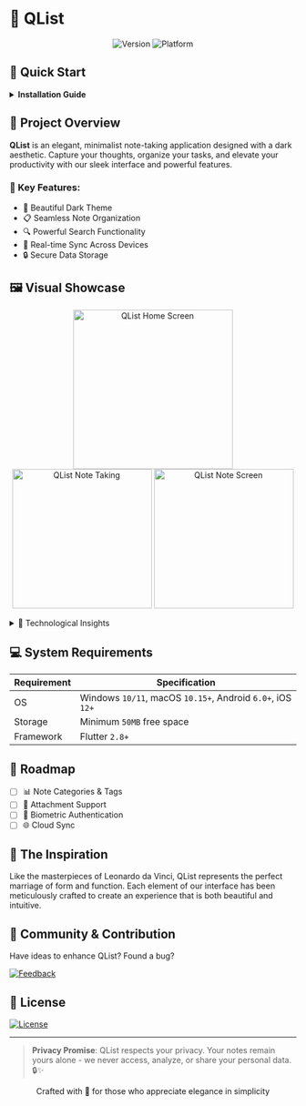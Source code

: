 # 📝 QList
<p align="center">

  <img src="https://img.shields.io/badge/version-1.0.6-purple?style=for-the-badge&logo=github" alt="Version">
  <img src="https://img.shields.io/badge/platform-CROSSPLATFORM-darkgray?style=for-the-badge&logo=flutter" alt="Platform">
</p>

## 🚀 Quick Start

<details>
<summary><strong>Installation Guide</strong></summary>

### 3 Simple Steps to Get Started:
1. 💾 **Download**: Click `Release` → `Download`
2. 📦 **Unzip**: Extract the downloaded archive
3. ▶️ **Run**: Install `QList.apk` on your device
</details>

## 🤔 Project Overview

**QList** is an elegant, minimalist note-taking application designed with a dark aesthetic. Capture your thoughts, organize your tasks, and elevate your productivity with our sleek interface and powerful features.

### 🌟 Key Features:
- 🌙 Beautiful Dark Theme
- 📋 Seamless Note Organization
- 🔍 Powerful Search Functionality
- 🔄 Real-time Sync Across Devices
- 🔒 Secure Data Storage

## 🖼️ Visual Showcase
<p align="center">
  <img src="https://github.com/user-attachments/assets/ee88bf72-8e0d-4645-b225-1e483d63c54f" alt="QList Home Screen" width="280">
  <img src="https://github.com/user-attachments/assets/e0868228-ffad-49e2-b40c-769f84a3290b" alt="QList Note Taking" width="245">
  <img src="https://github.com/user-attachments/assets/a58c83a3-3d2b-4d6c-9b43-d5fa36b86bf2" alt="QList Note Screen" width="245">


<details>
<summary>🔬 Technological Insights</summary>

## 🛠 Core Technologies
- 📱 Flutter Framework
- 💾 SharedPreferences for Local Storage
- 🎨 Custom Animations
- 🔄 ChangeNotifier for State Management
</details>

## 💻 System Requirements

| Requirement | Specification |
|------------|---------------|
| OS | Windows `10/11`, macOS `10.15+`, Android `6.0+`, iOS `12+`|
| Storage | Minimum `50MB` free space |
| Framework | Flutter `2.8+` |

## 🔮 Roadmap

- [ ] 📊 Note Categories & Tags
- [ ] 📎 Attachment Support
- [ ] 🔐 Biometric Authentication
- [ ] 🌐 Cloud Sync

## 🎨 The Inspiration

Like the masterpieces of Leonardo da Vinci, QList represents the perfect marriage of form and function. Each element of our interface has been meticulously crafted to create an experience that is both beautiful and intuitive.

## 🤝 Community & Contribution

Have ideas to enhance QList? Found a bug?

[![Feedback](https://img.shields.io/badge/Feedback-Welcome-darkviolet?style=for-the-badge&logo=github)](https://github.com/yourusername/QList/issues)

## 📄 License

[![License](https://img.shields.io/badge/License-MIT-darkslategray?style=for-the-badge)](LICENSE)

---

> **Privacy Promise**: QList respects your privacy. Your notes remain yours alone - we never access, analyze, or share your personal data. 🔒✨

<p align="center">
  Crafted with 🖤 for those who appreciate elegance in simplicity
</p>
